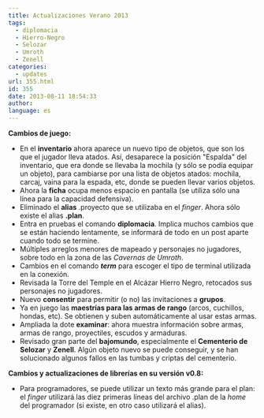 ```yaml
---
title: Actualizaciones Verano 2013
tags:
  - diplomacia
  - Hierro-Negro
  - Selozar
  - Umroth
  - Zenell
categories:
  - updates
url: 355.html
id: 355
date: 2013-08-11 18:54:33
author:
language: es
---
```


**Cambios de juego:**

*   En el **inventario** ahora aparece un nuevo tipo de objetos, que son los que el jugador lleva atados. Así, desaparece la posición "Espalda" del inventario, que era donde se llevaba la mochila (y sólo se podía equipar un objeto), para cambiarse por una lista de objetos atados: mochila, carcaj, vaina para la espada, etc, donde se pueden llevar varios objetos.
*   Ahora la **ficha** ocupa menos espacio en pantalla (se utiliza sólo una línea para la capacidad defensiva).
*   Eliminado el **alias** .proyecto que se utilizaba en el _finger_. Ahora sólo existe el alias **.plan**.
*   Entra en pruebas el comando **diplomacia**. Implica muchos cambios que se están haciendo lentamente, se informará de todo en un post aparte cuando todo se termine.
*   Múltiples arreglos menores de mapeado y personajes no jugadores, sobre todo en la zona de las _Cavernas de Umroth_.
*   Cambios en el comando **_term_** para escoger el tipo de terminal utilizada en la conexión.
*   Revisada la Torre del Temple en el Alcázar Hierro Negro, retocados sus personajes no jugadores.
*   Nuevo **consentir** para permitir (o no) las invitaciones a **grupos**.
*   Ya en juego las **maestrías para las armas de rango** (arcos, cuchillos, hondas, etc). Se obtienen y suben automáticamente al usar estas armas.
*   Ampliada la dote **examinar**: ahora muestra información sobre armas, armas de rango, proyectiles, escudos y armaduras.
*   Revisado gran parte del **bajomundo**, especialmente el **Cementerio de Selozar** y **Zenell**. Algún objeto nuevo se puede conseguir, y se han solucionado algunos fallos en las tumbas y criptas del cementerio.

**Cambios y actualizaciones de librerías en su versión v0.8:**

*   Para programadores, se puede utilizar un texto más grande para el plan: el _finger_ utilizará las diez primeras líneas del archivo .plan de la _home_ del programador (si existe, en otro caso utilizará el alias).